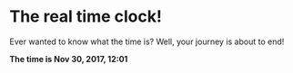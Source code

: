 # The real time clock!

Ever wanted to know what the time is? Well, your journey is about to end!

**The time is Nov 30, 2017, 12:01**